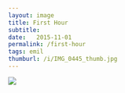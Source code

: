 ```yaml
---
layout: image
title: First Hour
subtitle: 
date:   2015-11-01
permalink: /first-hour
tags: emil
thumburl: /i/IMG_0445_thumb.jpg
---
```

![]({{site.url}}/i/IMG_0445_thumb.jpg)

